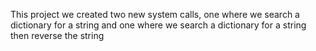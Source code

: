 This project we created two new system calls, one where we search a dictionary for a string
and one where we search a dictionary for a string then reverse the string
